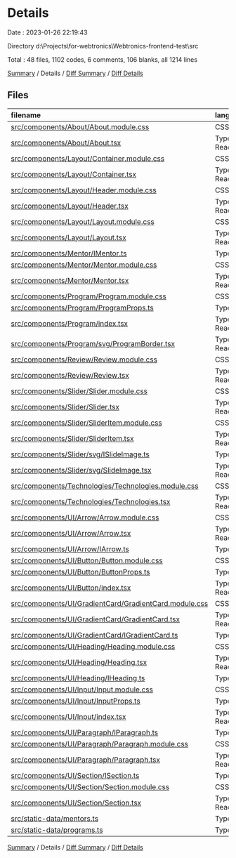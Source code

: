 # Details

Date : 2023-01-26 22:19:43

Directory d:\\Projects\\for-webtronics\\Webtronics-frontend-test\\src

Total : 48 files,  1102 codes, 6 comments, 106 blanks, all 1214 lines

[Summary](results.md) / Details / [Diff Summary](diff.md) / [Diff Details](diff-details.md)

## Files
| filename | language | code | comment | blank | total |
| :--- | :--- | ---: | ---: | ---: | ---: |
| [src/components/About/About.module.css](/src/components/About/About.module.css) | CSS | 29 | 0 | 5 | 34 |
| [src/components/About/About.tsx](/src/components/About/About.tsx) | TypeScript React | 41 | 0 | 3 | 44 |
| [src/components/Layout/Container.module.css](/src/components/Layout/Container.module.css) | CSS | 8 | 0 | 1 | 9 |
| [src/components/Layout/Container.tsx](/src/components/Layout/Container.tsx) | TypeScript React | 6 | 0 | 3 | 9 |
| [src/components/Layout/Header.module.css](/src/components/Layout/Header.module.css) | CSS | 6 | 0 | 1 | 7 |
| [src/components/Layout/Header.tsx](/src/components/Layout/Header.tsx) | TypeScript React | 40 | 0 | 3 | 43 |
| [src/components/Layout/Layout.module.css](/src/components/Layout/Layout.module.css) | CSS | 0 | 0 | 2 | 2 |
| [src/components/Layout/Layout.tsx](/src/components/Layout/Layout.tsx) | TypeScript React | 13 | 0 | 3 | 16 |
| [src/components/Mentor/IMentor.ts](/src/components/Mentor/IMentor.ts) | TypeScript | 5 | 0 | 0 | 5 |
| [src/components/Mentor/Mentor.module.css](/src/components/Mentor/Mentor.module.css) | CSS | 18 | 0 | 3 | 21 |
| [src/components/Mentor/Mentor.tsx](/src/components/Mentor/Mentor.tsx) | TypeScript React | 20 | 0 | 3 | 23 |
| [src/components/Program/Program.module.css](/src/components/Program/Program.module.css) | CSS | 19 | 0 | 2 | 21 |
| [src/components/Program/ProgramProps.ts](/src/components/Program/ProgramProps.ts) | TypeScript | 4 | 0 | 0 | 4 |
| [src/components/Program/index.tsx](/src/components/Program/index.tsx) | TypeScript React | 25 | 0 | 3 | 28 |
| [src/components/Program/svg/ProgramBorder.tsx](/src/components/Program/svg/ProgramBorder.tsx) | TypeScript React | 58 | 0 | 2 | 60 |
| [src/components/Review/Review.module.css](/src/components/Review/Review.module.css) | CSS | 71 | 1 | 2 | 74 |
| [src/components/Review/Review.tsx](/src/components/Review/Review.tsx) | TypeScript React | 97 | 0 | 6 | 103 |
| [src/components/Slider/Slider.module.css](/src/components/Slider/Slider.module.css) | CSS | 0 | 0 | 1 | 1 |
| [src/components/Slider/Slider.tsx](/src/components/Slider/Slider.tsx) | TypeScript React | 7 | 0 | 2 | 9 |
| [src/components/Slider/SliderItem.module.css](/src/components/Slider/SliderItem.module.css) | CSS | 14 | 0 | 2 | 16 |
| [src/components/Slider/SliderItem.tsx](/src/components/Slider/SliderItem.tsx) | TypeScript React | 16 | 4 | 5 | 25 |
| [src/components/Slider/svg/ISlideImage.ts](/src/components/Slider/svg/ISlideImage.ts) | TypeScript | 5 | 0 | 1 | 6 |
| [src/components/Slider/svg/SlideImage.tsx](/src/components/Slider/svg/SlideImage.tsx) | TypeScript React | 241 | 0 | 7 | 248 |
| [src/components/Technologies/Technologies.module.css](/src/components/Technologies/Technologies.module.css) | CSS | 12 | 0 | 1 | 13 |
| [src/components/Technologies/Technologies.tsx](/src/components/Technologies/Technologies.tsx) | TypeScript React | 30 | 0 | 4 | 34 |
| [src/components/UI/Arrow/Arrow.module.css](/src/components/UI/Arrow/Arrow.module.css) | CSS | 13 | 0 | 1 | 14 |
| [src/components/UI/Arrow/Arrow.tsx](/src/components/UI/Arrow/Arrow.tsx) | TypeScript React | 21 | 0 | 3 | 24 |
| [src/components/UI/Arrow/IArrow.ts](/src/components/UI/Arrow/IArrow.ts) | TypeScript | 4 | 0 | 0 | 4 |
| [src/components/UI/Button/Button.module.css](/src/components/UI/Button/Button.module.css) | CSS | 27 | 0 | 1 | 28 |
| [src/components/UI/Button/ButtonProps.ts](/src/components/UI/Button/ButtonProps.ts) | TypeScript | 6 | 0 | 0 | 6 |
| [src/components/UI/Button/index.tsx](/src/components/UI/Button/index.tsx) | TypeScript React | 35 | 0 | 3 | 38 |
| [src/components/UI/GradientCard/GradientCard.module.css](/src/components/UI/GradientCard/GradientCard.module.css) | CSS | 24 | 0 | 1 | 25 |
| [src/components/UI/GradientCard/GradientCard.tsx](/src/components/UI/GradientCard/GradientCard.tsx) | TypeScript React | 18 | 0 | 3 | 21 |
| [src/components/UI/GradientCard/IGradientCard.ts](/src/components/UI/GradientCard/IGradientCard.ts) | TypeScript | 6 | 0 | 1 | 7 |
| [src/components/UI/Heading/Heading.module.css](/src/components/UI/Heading/Heading.module.css) | CSS | 19 | 0 | 2 | 21 |
| [src/components/UI/Heading/Heading.tsx](/src/components/UI/Heading/Heading.tsx) | TypeScript React | 29 | 0 | 6 | 35 |
| [src/components/UI/Heading/IHeading.ts](/src/components/UI/Heading/IHeading.ts) | TypeScript | 6 | 0 | 1 | 7 |
| [src/components/UI/Input/Input.module.css](/src/components/UI/Input/Input.module.css) | CSS | 0 | 0 | 1 | 1 |
| [src/components/UI/Input/InputProps.ts](/src/components/UI/Input/InputProps.ts) | TypeScript | 2 | 0 | 1 | 3 |
| [src/components/UI/Input/index.tsx](/src/components/UI/Input/index.tsx) | TypeScript React | 6 | 0 | 3 | 9 |
| [src/components/UI/Paragraph/IParagraph.ts](/src/components/UI/Paragraph/IParagraph.ts) | TypeScript | 5 | 0 | 1 | 6 |
| [src/components/UI/Paragraph/Paragraph.module.css](/src/components/UI/Paragraph/Paragraph.module.css) | CSS | 15 | 0 | 2 | 17 |
| [src/components/UI/Paragraph/Paragraph.tsx](/src/components/UI/Paragraph/Paragraph.tsx) | TypeScript React | 13 | 0 | 4 | 17 |
| [src/components/UI/Section/ISection.ts](/src/components/UI/Section/ISection.ts) | TypeScript | 7 | 0 | 1 | 8 |
| [src/components/UI/Section/Section.module.css](/src/components/UI/Section/Section.module.css) | CSS | 18 | 1 | 1 | 20 |
| [src/components/UI/Section/Section.tsx](/src/components/UI/Section/Section.tsx) | TypeScript React | 18 | 0 | 3 | 21 |
| [src/static-data/mentors.ts](/src/static-data/mentors.ts) | TypeScript | 18 | 0 | 1 | 19 |
| [src/static-data/programs.ts](/src/static-data/programs.ts) | TypeScript | 7 | 0 | 1 | 8 |

[Summary](results.md) / Details / [Diff Summary](diff.md) / [Diff Details](diff-details.md)